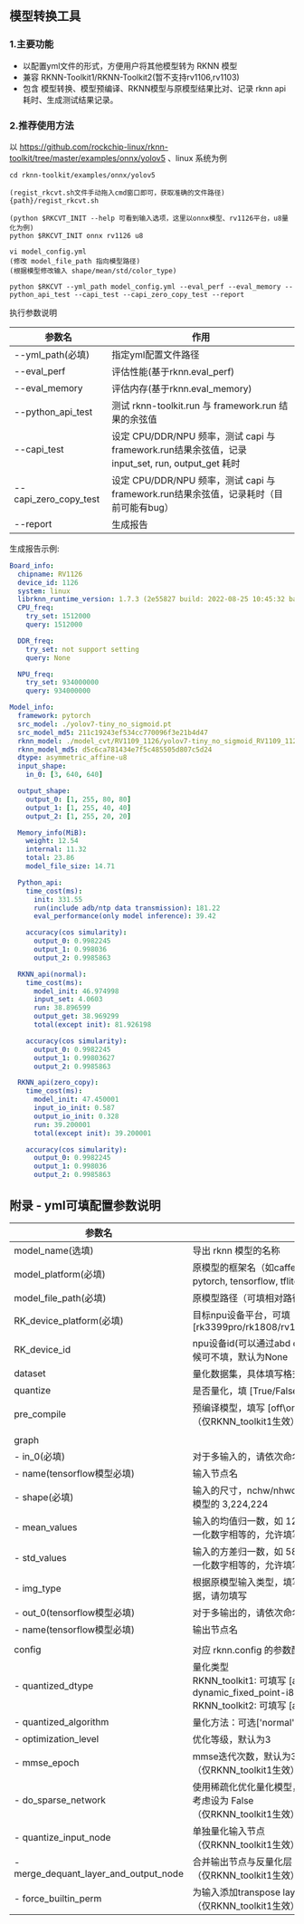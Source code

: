 ## 模型转换工具

### 1.主要功能

- 以配置yml文件的形式，方便用户将其他模型转为 RKNN 模型
- 兼容 RKNN-Toolkit1/RKNN-Toolkit2(暂不支持rv1106,rv1103)
- 包含 模型转换、模型预编译、RKNN模型与原模型结果比对、记录 rknn api 耗时、生成测试结果记录。



### 2.推荐使用方法

以 https://github.com/rockchip-linux/rknn-toolkit/tree/master/examples/onnx/yolov5 、linux 系统为例

```
cd rknn-toolkit/examples/onnx/yolov5

(regist_rkcvt.sh文件手动拖入cmd窗口即可，获取准确的文件路径)
{path}/regist_rkcvt.sh

(python $RKCVT_INIT	--help 可看到输入选项，这里以onnx模型、rv1126平台，u8量化为例)
python $RKCVT_INIT onnx rv1126 u8

vi model_config.yml
(修改 model_file_path 指向模型路径)
(根据模型修改输入 shape/mean/std/color_type)

python $RKCVT --yml_path model_config.yml --eval_perf --eval_memory --python_api_test --capi_test --capi_zero_copy_test --report
```



执行参数说明

| 参数名                | 作用                                                         |
| --------------------- | ------------------------------------------------------------ |
| --yml_path(必填)      | 指定yml配置文件路径                                          |
| --eval_perf           | 评估性能(基于rknn.eval_perf)                                 |
| --eval_memory         | 评估内存(基于rknn.eval_memory)                               |
| --python_api_test     | 测试 rknn-toolkit.run 与 framework.run 结果的余弦值          |
| --capi_test           | 设定 CPU/DDR/NPU 频率，测试 capi 与 framework.run结果余弦值，记录 input_set, run, output_get 耗时 |
| --capi_zero_copy_test | 设定 CPU/DDR/NPU 频率，测试 capi 与 framework.run结果余弦值，记录耗时（目前可能有bug） |
| --report              | 生成报告                                                     |



生成报告示例:

```yaml
Board_info:
  chipname: RV1126
  device_id: 1126
  system: linux
  librknn_runtime_version: 1.7.3 (2e55827 build: 2022-08-25 10:45:32 base: 1131)
  CPU_freq:
    try_set: 1512000
    query: 1512000

  DDR_freq:
    try_set: not support setting
    query: None

  NPU_freq:
    try_set: 934000000
    query: 934000000

Model_info:
  framework: pytorch
  src_model: ./yolov7-tiny_no_sigmoid.pt
  src_model_md5: 211c19243ef534cc770096f3e21b4d47
  rknn_model: ./model_cvt/RV1109_1126/yolov7-tiny_no_sigmoid_RV1109_1126_u8_precompile.rknn
  rknn_model_md5: d5c6ca781434e7f5c485505d807c5d24
  dtype: asymmetric_affine-u8
  input_shape:
    in_0: [3, 640, 640]

  output_shape:
    output_0: [1, 255, 80, 80]
    output_1: [1, 255, 40, 40]
    output_2: [1, 255, 20, 20]

  Memory_info(MiB):
    weight: 12.54
    internal: 11.32
    total: 23.86
    model_file_size: 14.71

  Python_api:
    time_cost(ms):
      init: 331.55
      run(include adb/ntp data transmission): 181.22
      eval_performance(only model inference): 39.42

    accuracy(cos simularity):
      output_0: 0.9982245
      output_1: 0.998036
      output_2: 0.9985863

  RKNN_api(normal):
    time_cost(ms):
      model_init: 46.974998
      input_set: 4.0603
      run: 38.896599
      output_get: 38.969299
      total(except init): 81.926198

    accuracy(cos simularity):
      output_0: 0.9982245
      output_1: 0.99803627
      output_2: 0.9985863

  RKNN_api(zero_copy):
    time_cost(ms):
      model_init: 47.450001
      input_io_init: 0.587
      output_io_init: 0.328
      run: 39.200001
      total(except init): 39.200001

    accuracy(cos simularity):
      output_0: 0.9982245
      output_1: 0.998036
      output_2: 0.9985863
```





## 附录 - yml可填配置参数说明

| 参数名                                | 填写内容                                                     |
| ------------------------------------- | ------------------------------------------------------------ |
| model_name(选填)                      | 导出 rknn 模型的名称                                         |
| model_platform(必填)                  | 原模型的框架名（如caffe, darknet, keras, mxnet, onnx, pytorch, tensorflow, tflite） |
| model_file_path(必填)                 | 原模型路径（可填相对路径）                                   |
| RK_device_platform(必填)              | 目标npu设备平台，可填 [rk3399pro/rk1808/rv1109/rv1126/rk3566/rk3568/rk3588] |
| RK_device_id                          | npu设备id(可以通过abd devices获取)，仅连接单个npu设备的时候可不填，默认为None |
| dataset                               | 量化数据集，具体填写格式参考demo或user_guide手册。           |
| quantize                              | 是否量化，填 [True/False]                                    |
| pre_compile                           | 预编译模型，填写 [off\online] <br>（仅RKNN_toolkit1生效）    |
|                                       |                                                              |
| graph                                 |                                                              |
| - in_0(必填)                          | 对于多输入的，请依次命名为 in_0,in_1,...,in_n                |
| - name(tensorflow模型必填)            | 输入节点名                                                   |
| - shape(必填)                         | 输入的尺寸，nchw/nhwc的格式取决于原框架的形式，如pytorch模型的 3,224,224 |
| - mean_values                         | 输入的均值归一数，如 123.675,116.28,103.53。对于各通道归一化数字相等的，允许填写单值，如 0,0,0 => 0 |
| - std_values                          | 输入的方差归一数，如 58.395,58.295,58.391。对于各通道归一化数字相等的，允许填写单值，如 255,255,255 => 255 |
| - img_type                            | 根据原模型输入类型，填写 RGB 或者 BGR，如果是非图片的数据，请勿填写 |
| - out_0(tensorflow模型必填)           | 对于多输出的，请依次命名为 out_0,out_1,...,out_n             |
| - name(tensorflow模型必填)            | 输出节点名                                                   |
|                                       |                                                              |
| config                                | 对应 rknn.config 的参数配置                                  |
| - quantized_dtype                     | 量化类型<br>RKNN_toolkit1: 可填写 [asymmetric_affine-u8, dynamic_fixed_point-i8, dynamic_fixed_point-i16]<br>RKNN_toolkit2: 可填写 [asymmetric_quantized-8] |
| - quantized_algorithm                 | 量化方法：可选['normal', 'mmse']，默认为 normal              |
| - optimization_level                  | 优化等级，默认为3                                            |
| - mmse_epoch                          | mmse迭代次数，默认为3<br/>（仅RKNN_toolkit1生效）            |
| - do_sparse_network                   | 使用稀疏化优化量化模型，默认为True，如果量化模型掉精度，可考虑设为 False<br/>（仅RKNN_toolkit1生效） |
| - quantize_input_node                 | 单独量化输入节点<br/>（仅RKNN_toolkit1生效）                 |
| - merge_dequant_layer_and_output_node | 合并输出节点与反量化层<br/>（仅RKNN_toolkit1生效）           |
| - force_builtin_perm                  | 为输入添加transpose layer使 nhwc -> nchw<br/>（仅RKNN_toolkit1生效） |

